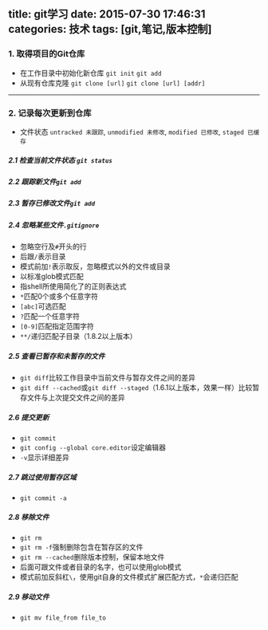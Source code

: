 title: git学习
date: 2015-07-30 17:46:31
categories: 技术
tags: [git,笔记,版本控制]
---
### 1. 取得项目的Git仓库
- 在工作目录中初始化新仓库
  `git init`
  `git add`
- 从现有仓库克隆
  `git clone [url]`
  `git clone [url] [addr]`

---

<!-- more -->
### 2. 记录每次更新到仓库
- 文件状态 `untracked 未跟踪`, `unmodified 未修改`, `modified 已修改`, `staged 已缓存`

##### 2.1 检查当前文件状态 `git status`
##### 2.2 跟踪新文件`git add`
##### 2.3 暂存已修改文件`git add`
##### 2.4 忽略某些文件`.gitignore`
- 忽略空行及`#`开头的行
- 后跟`/`表示目录
- 模式前加`!`表示取反，忽略模式以外的文件或目录
- 以标准glob模式匹配
 - 指shell所使用简化了的正则表达式
 - `*`匹配0个或多个任意字符
 - `[abc]`可选匹配
 - `?`匹配一个任意字符
 - `[0-9]`匹配指定范围字符
 - `**/`递归匹配子目录（1.8.2以上版本）

##### 2.5 查看已暂存和未暂存的文件
 - `git diff`比较工作目录中当前文件与暂存文件之间的差异 
 - `git diff --cached`或`git diff --staged`（1.6.1以上版本，效果一样）比较暂存文件与上次提交文件之间的差异

##### 2.6 提交更新
 - `git commit`
 - `git config --global core.editor`设定编辑器
 - `-v`显示详细差异

##### 2.7 跳过使用暂存区域
 - `git commit -a`

##### 2.8 移除文件
 - `git rm`
 - `git rm -f`强制删除包含在暂存区的文件
 - `git rm --cached`删除版本控制，保留本地文件
 - 后面可跟文件或者目录的名字，也可以使用glob模式
 - 模式前加反斜杠`\`，使用git自身的文件模式扩展匹配方式，`*`会递归匹配
 
##### 2.9 移动文件
 - `git mv file_from file_to`
